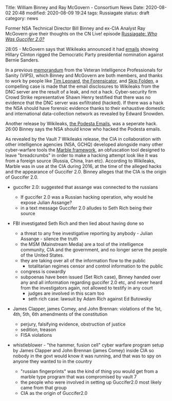 Title: William Binney and Ray McGovern - Consortium News
Date: 2020-08-02 20:48
modified: 2020-08-09 19:24
tags: Russiagate
status: draft
category: news

<!-- PELICAN_BEGIN_SUMMARY -->

Former NSA Technical Director Bill Binney and ex-CIA Analyst Ray McGovern give their thoughts on the CN Live! episode [Russiagate: *Who Was Guccifer 2.0?*](https://consortiumnews.com/2020/05/25/cn-live-new-episode-russiagate-who-was-guccifer-2-0-watch-the-replay/)

28:05 - McGovern says that Wikileaks announced it had [emails](https://wikileaks.org/dnc-emails/) showing Hillary Clinton rigged the Democratic Party presidential nomination against Bernie Sanders.

In a previous [memorandum](https://consortiumnews.com/2016/12/12/us-intel-vets-dispute-russia-hacking-claims/) from the Veteran Intelligence Professionals for Sanity (VIPS), which Binney and McGovern are both members, and thanks to work by people like [Tim Leonard](http://g-2.space), [the Forensicator](https://theforensicator.wordpress.com), and [Skip Folden](https://consortiumnews.com/2017/07/24/intel-vets-challenge-russia-hack-evidence/), a compelling case is made that the email disclosures to Wikileaks from the DNC server are the result of a leak, and not a hack. Cyber-security firm Crowd Strike representative Shawn Henry testified that there was no evidence that the DNC server was exfiltrated (hacked). If there was a hack the NSA should have forensic evidence thanks to their exhaustive domestic and international data-collection network as revealed by Edward Snowden.

Another release by Wikileaks, [the Podesta Emails](https://wikileaks.org/podesta-emails/), was a seperate hack. 26:00 Binney says the NSA should know who hacked the Podesta emails.

As revealed by the Vault 7 Wikileaks release, the CIA in collaboration with other intelligence agencies (NSA, GCHQ) developed alongside many other cyber-warfare tools the [Marble framework](https://wikileaks.org/vault7/#Marble%20Framework), an obfuscation tool designed to leave "breadcrumbs" in order to make a hacking attempt look like it was from a foreign source (Russia, China, Iran etc). According to Wikileaks, Marble was in use at the CIA during 2016, at the time of the alleged hacks and the appearance of Guccifer 2.0. Binney alleges that the CIA is the origin of Guccifer 2.0.

<!-- PELICAN_END_SUMMARY -->

* guccifer 2.0: suggested that assange was connected to the russians
	* If guccifer 2.0 was a Russian hacking operation, why would he expose Julian Assange?
	* in a text message Guccifer 2.0 alludes to Seth Rich being their source
* FBI investigated Seth Rich and then lied about having done so
	* a threat to any free investigative reporting by anybody - Julian Assange - silence the truth
	* the MSM (Mainstream Media) are a tool of the intelligence community, CIA and the government, and no longer serve the people of the United States.
	* they are taking over all of the information flow to the public
		* totalitarian regimes censor and control information to the public
	* congress is cowardly
	* subpoenas have been issued (Set Rich case), Binney handed over any and all information regarding guccifer 2.0 etc, and never heard from the investigators again, not allowed to testify in any court
		* judges are involved in this scam too
		* seth rich case: lawsuit by Adam Rich against Ed Butowsky


* James Clapper, james Comey, and John Brennan: violations of the 1st, 4th, 5th, 6th amendments of the constitution
	* perjury, falsifying evidence, obstruction of justice
	* sedition, treason
	* FISA violations

* whistleblower - "the hammer, fusion cell" cyber warfare program setup by James Clapper and John Brennan (james Comey) inside CIA so nobody in the govt would know it was running, and that was to spy on anyone they wanted to in the country
	* "russian fingerprints" was the kind of thing you would get from a marble type program that was compromised by vault 7
	* the people who were involved in setting up Guccifer2.0 most likely came from that group
	* CIA as the origin of Guccifer2.0
